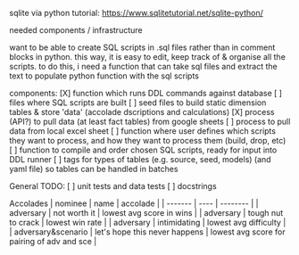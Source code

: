 sqlite via python tutorial: https://www.sqlitetutorial.net/sqlite-python/

needed components / infrastructure

want to be able to create SQL scripts in .sql files rather than in comment blocks in python. this way, it is easy to edit, keep track of & organise all the scripts.
to do this, i need a function that can take sql files and extract the text to populate python function with the sql scripts

components:
[X] function which runs DDL commands against database
[ ] files where SQL scripts are built
[ ] seed files to build static dimension tables & store 'data' (accolade dscriptions and calculations)
[X] process (API?) to pull data (at least fact tables) from google sheets
[ ] process to pull data from local excel sheet
[ ] function where user defines which scripts they want to process, and how they want to process them (build, drop, etc)
[ ] function to compile and order chosen SQL scripts, ready for input into DDL runner
[ ] tags for types of tables (e.g. source, seed, models) (and yaml file) so tables can be handled in batches

General TODO:
[ ] unit tests and data tests
[ ] docstrings



Accolades
| nominee | name | accolade |
| ------- | ---- | -------- |
| adversary | not worth it | lowest avg score in wins |
| adversary | tough nut to crack | lowest win rate |
| adversary | intimidating | lowest avg difficulty |
| adversary&scenario | let's hope this never happens | lowest avg score for pairing of adv and sce |